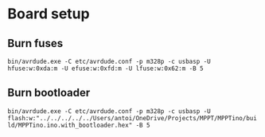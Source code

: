 # Board setup

## Burn fuses

`bin/avrdude.exe -C etc/avrdude.conf -p m328p -c usbasp -U hfuse:w:0xda:m -U efuse:w:0xfd:m -U lfuse:w:0x62:m -B 5`

## Burn bootloader

`bin/avrdude.exe -C etc/avrdude.conf -p m328p -c usbasp -U flash:w:"../../../../../Users/antoi/OneDrive/Projects/MPPT/MPPTino/build/MPPTino.ino.with_bootloader.hex" -B 5`

